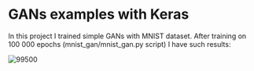 # GANs examples with Keras 

In this project I trained simple GANs with MNIST dataset.
After training on 100 000 epochs (mnist_gan/mnist_gan.py script) I have such results:

![99500](https://user-images.githubusercontent.com/14258128/47555109-a1fb3100-d913-11e8-9201-05ac5b1b4229.png)
